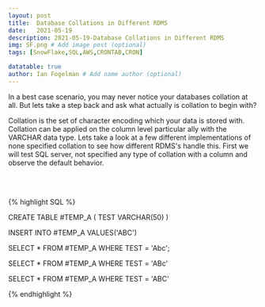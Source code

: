 ```yaml
---
layout: post
title:  Database Collations in Different RDMS
date:   2021-05-19
description: 2021-05-19-Database Collations in Different RDMS
img: SF.png # Add image post (optional)
tags: [SnowFlake,SQL,AWS,CRONTAB,CRON]

datatable: true
author: Ian Fogelman # Add name author (optional)
---
```


<meta property="og:title" content="Database Collations in Different RDMS">
<meta property="og:description" content="A blog by Ian Fogelman.">
<meta property="og:image" content="https://repository-images.githubusercontent.com/190807493/a3610e80-bed1-11e9-87ac-2a4f0aa3b2ee">
<meta property="og:url" content="https://repository-images.githubusercontent.com/190807493/a3610e80-bed1-11e9-87ac-2a4f0aa3b2ee">



In a best case scenario, you may never notice your databases collation at all. But lets take a step back and ask what actually is collation to begin with? 

Collation is the set of character encoding which your data is stored with. Collation can be applied on the column level particular ally with the VARCHAR data type. Lets take a look at a few different implementations of none specified collation to see how different RDMS's handle this. First we will test SQL server, not specified any type of collation with a column and observe the default behavior.

<br>

<br>

{% highlight SQL %}

CREATE TABLE #TEMP_A
(
TEST VARCHAR(50)
)

INSERT INTO #TEMP_A
VALUES('ABC')


SELECT * FROM #TEMP_A
WHERE TEST = 'Abc';

SELECT * FROM #TEMP_A
WHERE TEST = 'ABc'

SELECT * FROM #TEMP_A
WHERE TEST = 'ABC'

{% endhighlight %}

